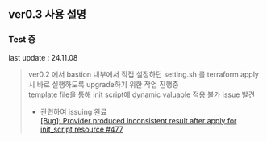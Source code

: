 ## ver0.3 사용 설명
### Test 중

last update : 24.11.08
> ver0.2 에서 bastion 내부에서 직접 설정하던 setting.sh 를 terraform apply 시 바로 실행하도록 upgrade하기 위한 작업 진행중  
> template file을 통해 init script에 dynamic valuable 적용 불가 issue 발견  
> - 관련하여 issuing 완료  
 [[Bug]: Provider produced inconsistent result after apply for init_script resource #477](https://github.com/NaverCloudPlatform/terraform-provider-ncloud/issues/477)